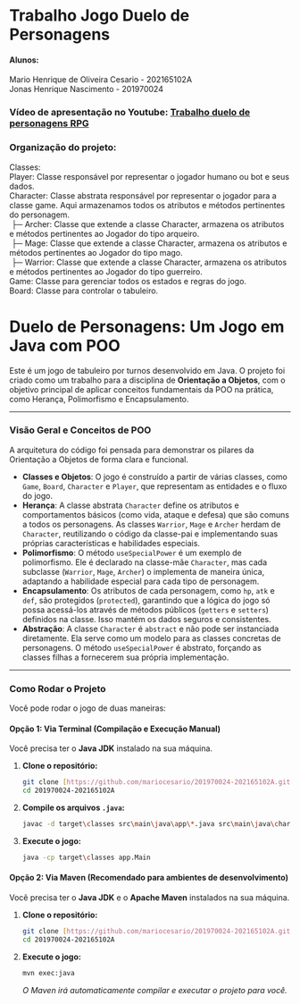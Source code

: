 # Trabalho Jogo Duelo de Personagens

#### Alunos: <br/>
Mario Henrique de Oliveira Cesario - 202165102A <br/>
Jonas Henrique Nascimento - 201970024 <br/>


### Vídeo de apresentação no Youtube: [Trabalho duelo de personagens RPG](https://youtu.be/TI6iJ_1Yza0)


### Organização do projeto:
Classes: <br/>
Player: Classe responsável por representar o jogador humano ou bot e seus dados. <br/>
Character: Classe abstrata responsável por representar o jogador para a classe game. Aqui armazenamos todos os atributos e métodos pertinentes do personagem. <br/>
 ├─ Archer: Classe que extende a classe Character, armazena os atributos e métodos pertinentes ao Jogador do tipo arqueiro. <br/>
 ├─ Mage: Classe que extende a classe Character, armazena os atributos e métodos pertinentes ao Jogador do tipo mago. <br/>
 ├─ Warrior: Classe que extende a classe Character, armazena os atributos e métodos pertinentes ao Jogador do tipo guerreiro. <br/>
Game: Classe para gerenciar todos os estados e regras do jogo. <br/>
Board: Classe para controlar o tabuleiro. <br/>

# Duelo de Personagens: Um Jogo em Java com POO

Este é um jogo de tabuleiro por turnos desenvolvido em Java. O projeto foi criado como um trabalho para a disciplina de **Orientação a Objetos**, com o objetivo principal de aplicar conceitos fundamentais da POO na prática, como Herança, Polimorfismo e Encapsulamento.

---

### Visão Geral e Conceitos de POO

A arquitetura do código foi pensada para demonstrar os pilares da Orientação a Objetos de forma clara e funcional.

-   **Classes e Objetos**: O jogo é construído a partir de várias classes, como `Game`, `Board`, `Character` e `Player`, que representam as entidades e o fluxo do jogo.
-   **Herança**: A classe abstrata `Character` define os atributos e comportamentos básicos (como vida, ataque e defesa) que são comuns a todos os personagens. As classes `Warrior`, `Mage` e `Archer` herdam de `Character`, reutilizando o código da classe-pai e implementando suas próprias características e habilidades especiais.
-   **Polimorfismo**: O método `useSpecialPower` é um exemplo de polimorfismo. Ele é declarado na classe-mãe `Character`, mas cada subclasse (`Warrior`, `Mage`, `Archer`) o implementa de maneira única, adaptando a habilidade especial para cada tipo de personagem.
-   **Encapsulamento**: Os atributos de cada personagem, como `hp`, `atk` e `def`, são protegidos (`protected`), garantindo que a lógica do jogo só possa acessá-los através de métodos públicos (`getters` e `setters`) definidos na classe. Isso mantém os dados seguros e consistentes.
-   **Abstração**: A classe `Character` é `abstract` e não pode ser instanciada diretamente. Ela serve como um modelo para as classes concretas de personagens. O método `useSpecialPower` é abstrato, forçando as classes filhas a fornecerem sua própria implementação.

---

### Como Rodar o Projeto

Você pode rodar o jogo de duas maneiras:

#### Opção 1: Via Terminal (Compilação e Execução Manual)

Você precisa ter o **Java JDK** instalado na sua máquina.

1.  **Clone o repositório:**
    ```bash
    git clone [https://github.com/mariocesario/201970024-202165102A.git](https://github.com/mariocesario/201970024-202165102A.git)
    cd 201970024-202165102A
    ```
2.  **Compile os arquivos `.java`:**
    ```bash
    javac -d target\classes src\main\java\app\*.java src\main\java\character\*.java src\main\java\game\*.java src\main\java\player\*.java
    ```
3.  **Execute o jogo:**
    ```bash
    java -cp target\classes app.Main
    ```

#### Opção 2: Via Maven (Recomendado para ambientes de desenvolvimento)

Você precisa ter o **Java JDK** e o **Apache Maven** instalados na sua máquina.

1.  **Clone o repositório:**
    ```bash
    git clone [https://github.com/mariocesario/201970024-202165102A.git](https://github.com/mariocesario/201970024-202165102A.git)
    cd 201970024-202165102A
    ```
2.  **Execute o jogo:**
    ```bash
    mvn exec:java
    ```
    *O Maven irá automaticamente compilar e executar o projeto para você.*
